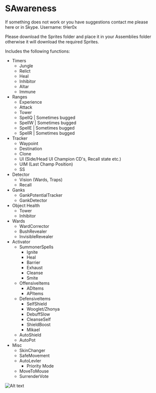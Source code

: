 SAwareness
==========

If something does not work or you have suggestions contact me please here or in Skype. 
Username: tHer0x

Please download the Sprites folder and place it in your Assemblies folder otherwise it will download the required Sprites.

Includes the following functions:

- Timers
  - Jungle
  - Relict
  - Heal
  - Inhibitor
  - Altar
  - Immune
- Ranges
  - Experience 
  - Attack
  - Tower
  - SpellQ | Sometimes bugged
  - SpellW | Sometimes bugged
  - SpellE | Sometimes bugged
  - SpellR | Sometimes bugged
- Tracker
  - Waypoint
  - Destination
  - Clone
  - UI (Side/Head UI Champion CD's, Recall state etc.)
  - UIM (Last Champ Position)
  - SS
- Detector
  - Vision (Wards, Traps)
  - Recall
- Ganks
  - GankPotentialTracker
  - GankDetector
- Object Health
  - Tower
  - Inhibitor
- Wards
  - WardCorrector
  - BushRevealer
  - InvisibleRevealer
- Activator
  - SummonerSpells
    - Ignite
    - Heal
    - Barrier
    - Exhaust
    - Cleanse
    - Smite
  - OffensiveItems
    - ADItems
    - APItems
  - DefensiveItems
    - SelfShield
    - Wooglet/Zhonya
    - DebuffSlow
    - CleanseSelf
    - ShieldBoost
    - Mikael
  - AutoShield
  - AutoPot
- Misc
  - SkinChanger
  - SafeMovement
  - AutoLevler
    - Priority Mode
  - MoveToMouse
  - SurrenderVote


![Alt text](http://puu.sh/aTVnD/e9b66b129b.jpg "")
